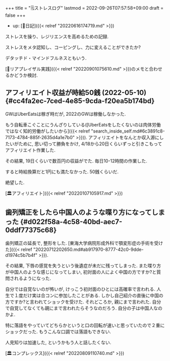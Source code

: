 +++
title = "🗒ストレスログ"
lastmod = 2022-09-26T07:57:58+09:00
draft = false
+++

-   up: [📓日記]({{< relref "20220616174719.md" >}})

ストレスを操り、レジリエンスを高めるための記録.

ストレスをメタ認知し、コーピングし、力に変えることができたか?

デタッチド・マインドフルネスともいう.

[💪リアプレイザル実践]({{< relref "20220901075610.md" >}})のメモと合わせるかどうか検討.


## アフィリエイト収益が時給50銭 (2022-05-10) {#cc4fa2ec-7ced-4e85-9cda-f20ea5b174bd}

GWはUberEatsは稼ぎ時だが, 2022のGWは稼働しなかった.

もう自転車こぐことにうんざりしている([UberEatsをしたくないのは肉体労働ではなく知的労働がしたいから]({{< relref "search_inside_self.md#6c3891c8-7173-4784-885f-2635d4a1e7b0" >}})). アフィリエイトをなんとか収入源にしたいがために, 思い切って勝負をかけ, 4/18から20日くらいずっと引きこもってアフィリエイト作業した.

その結果, 19日くらいで数百円の収益がでた. 毎日10-12時間の作業した.

すると時給換算だと1円にも満たなかった. 50銭くらいだ.

絶望した.

[🏛アフィリエイト]({{< relref "20220107105917.md" >}})


## 歯列矯正をしたら中国人のような喋り方になってしまった {#d022f58a-4c58-40bd-aec7-0ddf77375c68}

歯列矯正の延長で, 整形をした. [東海大学病院形成外科で顎変形症の手術を受けた]({{< relref "20220712202650.md#ab917970-8777-42c0-9dde-d1974c5b7b4f" >}}).

その結果, 下唇の感覚を失うという後遺症が未だに残ってしまった. また喋り方が中国人のような感じになってしまい, 初対面の人によく中国の方ですか?と質問されるようになった.

自分では自覚ないのが怖いが, けっこう初対面のひとには高確率で言われる. 人生で１度だけ実は合コンに参加したことがある. しかし自己紹介の直後に中国の方ですか?と言われてショックを受けた. それどころか, 親にまで言われた. 自分で自覚してなくても親にまで言われたらそうなのだろう. 自分の子は中国人なのかよ.

特に落語をやっていてどちらかというと口の回転が速いと思っていたので２重にショックだった. もうこんな口調では落語もできない.

人見知りは加速した, というかもう人と話したくない.

[🏛コンプレックス]({{< relref "20220809110740.md" >}})
